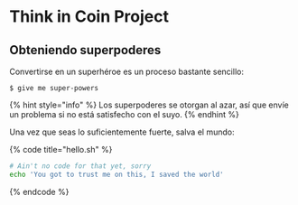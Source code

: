 
# Think in Coin Project


## Obteniendo superpoderes

Convertirse en un superhéroe es un proceso bastante sencillo:

```
$ give me super-powers
```

{% hint style="info" %}
Los superpoderes se otorgan al azar, así que envíe un problema si no está satisfecho con el suyo.
{% endhint %}

Una vez que seas lo suficientemente fuerte, salva el mundo:

{% code title="hello.sh" %}
```bash
# Ain't no code for that yet, sorry
echo 'You got to trust me on this, I saved the world'
```
{% endcode %}
